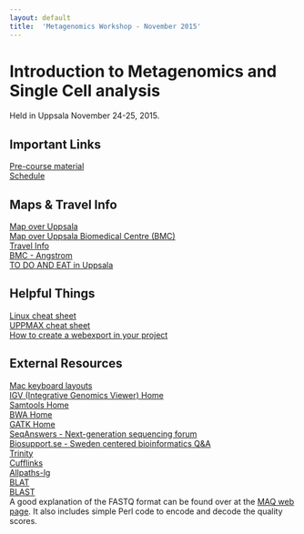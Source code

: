```yaml
---
layout: default
title:  'Metagenomics Workshop - November 2015'
---
```

 

# Introduction to Metagenomics and Single Cell analysis

Held in Uppsala November 24-25, 2015.  

## Important Links

[Pre-course material](precourse)  
[Schedule](schedule)  

## Maps & Travel Info

[Map over Uppsala](https://www.google.se/maps/place/Uppsala/@59.8332794,17.6584471,12z/data=!3m1!4b1!4m2!3m1!1s0x465fcbfb8532ab8d:0xaa4fe90a85820807)  
[Map over Uppsala Biomedical Centre (BMC)](http://www.bmc.uu.se/digitalAssets/205/205659_3bmc-2014-810x374.jpg)  
[Travel Info](travel)  
[BMC - Angstrom](https://www.google.com/maps/dir/Uppsala+biomedicinska+centrum,+Uppsala,+Sverige/Caf%C3%A9+%C3%85ngstr%C3%B6m,+Regementsv%C3%A4gen,+Uppsala,+Sweden/@59.840417,17.64003,16z/data=!4m19!4m18!1m10!1m1!1s0x465fcbe795170dad:0x966fefc5e2c0736a!2m2!1d17.634659!2d59.84219!3m4!1m2!1d17.643132!2d59.842019!3s0x465fcbe0e3ce1081:0xbc512f845c408830!1m5!1m1!1s0x465fcbe0014e3e31:0x44c024a73860ee06!2m2!1d17.6470787!2d59.8389771!3e2?hl=sv)  
[TO DO AND EAT in Uppsala](http://www.destinationuppsala.se/en/)  

## Helpful Things

[Linux cheat sheet](common/images/linux-cheat-sheet.pdf)  
[UPPMAX cheat sheet](common/images/uppmax-cheat-sheet.png)  
[How to create a webexport in your project](https://www.uppmax.uu.se/webexport-guide)  

## External Resources

[Mac keyboard layouts](common/mac-keyboard)  
[IGV (Integrative Genomics Viewer) Home](https://www.broadinstitute.org/igv/)  
[Samtools Home](http://www.htslib.org/)  
[BWA Home](http://bio-bwa.sourceforge.net/)  
[GATK Home](https://www.broadinstitute.org/gatk/)  
[SeqAnswers - Next-generation sequencing forum](http://seqanswers.com/)  
[Biosupport.se - Sweden centered bioinformatics Q&A](https://biosupport.se/)   
[Trinity](http://trinityrnaseq.github.io/)  
[Cufflinks](http://cole-trapnell-lab.github.io/cufflinks/)  
[Allpaths-lg](http://www.broadinstitute.org/software/allpaths-lg/blog/?page_id=12)  
[BLAT](http://genome.ucsc.edu/goldenPath/help/blatSpec.html)  
[BLAST](http://www.ncbi.nlm.nih.gov/books/NBK279690/)  
A good explanation of the FASTQ format can be found over at the [MAQ web page](http://maq.sourceforge.net/fastq.shtml). 
It also includes simple Perl code to encode and decode the quality scores.

 
